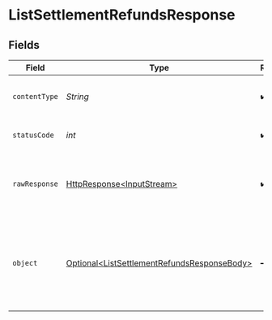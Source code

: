# ListSettlementRefundsResponse


## Fields

| Field                                                                                                                                  | Type                                                                                                                                   | Required                                                                                                                               | Description                                                                                                                            |
| -------------------------------------------------------------------------------------------------------------------------------------- | -------------------------------------------------------------------------------------------------------------------------------------- | -------------------------------------------------------------------------------------------------------------------------------------- | -------------------------------------------------------------------------------------------------------------------------------------- |
| `contentType`                                                                                                                          | *String*                                                                                                                               | :heavy_check_mark:                                                                                                                     | HTTP response content type for this operation                                                                                          |
| `statusCode`                                                                                                                           | *int*                                                                                                                                  | :heavy_check_mark:                                                                                                                     | HTTP response status code for this operation                                                                                           |
| `rawResponse`                                                                                                                          | [HttpResponse\<InputStream>](https://docs.oracle.com/en/java/javase/11/docs/api/java.net.http/java/net/http/HttpResponse.html)         | :heavy_check_mark:                                                                                                                     | Raw HTTP response; suitable for custom response parsing                                                                                |
| `object`                                                                                                                               | [Optional\<ListSettlementRefundsResponseBody>](../../models/operations/ListSettlementRefundsResponseBody.md)                           | :heavy_minus_sign:                                                                                                                     | A list of refund objects. For a complete reference of the refund object, refer to the [Get refund endpoint](get-refund) documentation. |